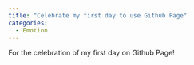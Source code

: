 ```yaml
---
title: "Celebrate my first day to use Github Page"
categories: 
  - Emotion
---
```


For the celebration of my first day on Github Page!